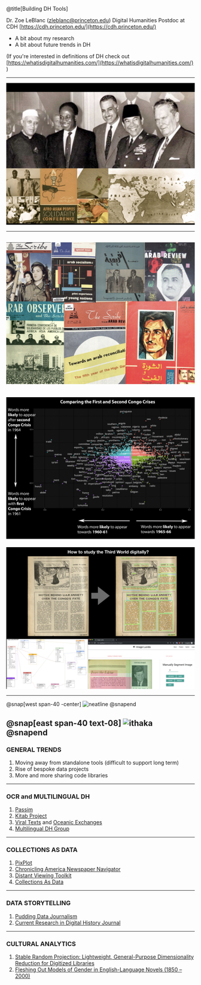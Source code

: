 @title[Building DH Tools]

Dr. Zoe LeBlanc (zleblanc@princeton.edu)
Digital Humanities Postdoc at CDH [https://cdh.princeton.edu/](https://cdh.princeton.edu/)

- A bit about my research
- A bit about future trends in DH

(If you're interested in definitions of DH check out [https://whatisdigitalhumanities.com/](https://whatisdigitalhumanities.com/) )  

---
![Third World](/slides/2020_02_14/images/thirdworld.jpeg)

---
![magazines](/slides/2020_02_14/images/magazines.jpeg)
---
![graph](/slides/2020_02_14/images/graph.jpeg)
---
![extract_data](/slides/2020_02_14/images/extract_data.jpeg)

---
@snap[west span-40 -center]
![neatline](https://digitalhumanities.duke.edu/sites/digitalhumanities.duke.edu/files/neatline.jpg)
@snapend

@snap[east span-40 text-08]
![ithaka](/slides/2020_02_14/images/ithaka.jpeg)
@snapend
---
### GENERAL TRENDS

1. Moving away from standalone tools (difficult to support long term)
2. Rise of bespoke data projects
3. More and more sharing code libraries 
   
---
### OCR and MULTILINGUAL DH

1. [Passim](https://github.com/dasmiq/passim)
2. [Kitab Project](http://kitab-project.org/)
3. [Viral Texts](https://viraltexts.org/) and [Oceanic Exchanges](https://oceanicexchanges.org/)
4. [Multilingual DH Group](https://multilingualdh.org/en/)

---
### COLLECTIONS AS DATA

1. [PixPlot](https://dhlab.yale.edu/projects/pixplot/)
2. [Chronicling America Newspaper Navigator](https://labs.loc.gov/experiments/newspaper-navigator/?loclr=twndi)
3. [Distant Viewing Toolkit](https://distantviewing.org/)
4. [Collections As Data](https://collectionsasdata.github.io/)

---
### DATA STORYTELLING

1. [Pudding Data Journalism](https://pudding.cool/)
2. [Current Research in Digital History Journal](https://crdh.rrchnm.org/)

---
### CULTURAL ANALYTICS

1. [Stable Random Projection: Lightweight, General-Purpose Dimensionality Reduction for Digitized Libraries](http://benschmidt.org/publication/schmidt_stable_2018-1/)
2. [Fleshing Out Models of Gender in English-Language Novels (1850 – 2000)](https://culturalanalytics.org/article/11652-fleshing-out-models-of-gender-in-english-language-novels-1850-2000)
